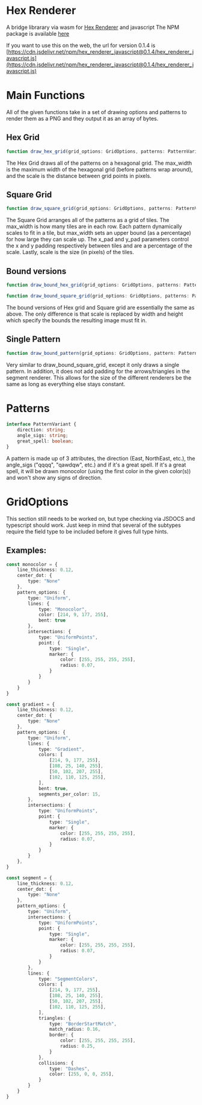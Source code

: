 # Hex Renderer
A bridge librarary via wasm for [Hex Renderer](https://github.com/JohnDog3112/Hex-Renderer) and javascript
The NPM package is available [here](https://www.npmjs.com/package/hex_renderer_javascript)

If you want to use this on the web, the url for version 0.1.4 is [https://cdn.jsdelivr.net/npm/hex_renderer_javascript@0.1.4/hex_renderer_javascript.js](https://cdn.jsdelivr.net/npm/hex_renderer_javascript@0.1.4/hex_renderer_javascript.js)

# Main Functions

All of the given functions take in a set of drawing options and patterns to render them as a PNG and they output it as an array of bytes.

## Hex Grid
```ts
function draw_hex_grid(grid_options: GridOptions, patterns: PatternVariantArray, max_width: number, scale: number): Uint8Array;
```
The Hex Grid draws all of the patterns on a hexagonal grid. The max_width is the maximum width of the hexagonal grid (before patterns wrap around), and the scale is the distance between grid points in pixels.

## Square Grid
```ts
function draw_square_grid(grid_options: GridOptions, patterns: PatternVariantArray, max_width: number, max_scale: number, x_pad: number, y_pad: number, scale: number): Uint8Array;
```
The Square Grid arranges all of the patterns as a grid of tiles. The max_width is how many tiles are in each row. Each pattern dynamically scales to fit in a tile, but max_width sets an upper bound (as a percentage) for how large they can scale up. The x_pad and y_pad parameters control the x and y padding respectively between tiles and are a percentage of the scale. Lastly, scale is the size (in pixels) of the tiles.

## Bound versions
```ts
function draw_bound_hex_grid(grid_options: GridOptions, patterns: PatternVariantArray, max_width: number, width: number, height: number): Uint8Array;

function draw_bound_square_grid(grid_options: GridOptions, patterns: PatternVariantArray, max_width: number, max_scale: number, x_pad: number, y_pad: number, width: number, height: number): Uint8Array;

```
The bound versions of Hex grid and Square grid are essentially the same as above. The only difference is that scale is replaced by width and height which specify the bounds the resulting image must fit in.

## Single Pattern
```ts
function draw_bound_pattern(grid_options: GridOptions, pattern: PatternVariant, max_scale: number, width: number, height: number): Uint8Array;
```
Very similar to draw_bound_square_grid, except it only draws a single pattern. In addition, it does not add padding for the arrows/triangles in the segment renderer. This allows for the size of the different renderers be the same as long as everything else stays constant.

# Patterns
```ts
interface PatternVariant {
    direction: string;
    angle_sigs: string;
    great_spell: boolean;
}
```
A pattern is made up of 3 attributes, the direction (East, NorthEast, etc.), the angle_sigs ("qqqq", "qawdqw", etc.) and if it's a great spell. If it's a great spell, it will be drawn monocolor (using the first color in the given color(s)) and won't show any signs of direction.

# GridOptions
This section still needs to be worked on, but type checking via JSDOCS and typescript should work. Just keep in mind that several of the subtypes require the field type to be included before it gives full type hints.

## Examples:
```ts
const monocolor = {
    line_thickness: 0.12,
    center_dot: {
        type: "None"
    },
    pattern_options: {
        type: "Uniform",
        lines: {
            type: "Monocolor",
            color: [214, 9, 177, 255],
            bent: true
        },
        intersections: {
            type: "UniformPoints",
            point: {
                type: "Single",
                marker: {
                    color: [255, 255, 255, 255],
                    radius: 0.07,
                }
            }
        }
    }
}
```

```ts
const gradient = {
    line_thickness: 0.12,
    center_dot: {
        type: "None"
    },
    pattern_options: {
        type: "Uniform",
        lines: {
            type: "Gradient",
            colors: [
                [214, 9, 177, 255],
                [108, 25, 140, 255],
                [50, 102, 207, 255],
                [102, 110, 125, 255],
            ],
            bent: true,
            segments_per_color: 15,
        },
        intersections: {
            type: "UniformPoints",
            point: {
                type: "Single",
                marker: {
                    color: [255, 255, 255, 255],
                    radius: 0.07,
                }
            }
        }
    },
}
```

```ts
const segment = {
    line_thickness: 0.12,
    center_dot: {
        type: "None"
    },
    pattern_options: {
        type: "Uniform",
        intersections: {
            type: "UniformPoints",
            point: {
                type: "Single",
                marker: {
                    color: [255, 255, 255, 255],
                    radius: 0.07,
                }
            }
        },
        lines: {
            type: "SegmentColors",
            colors: [
                [214, 9, 177, 255],
                [108, 25, 140, 255],
                [50, 102, 207, 255],
                [102, 110, 125, 255],
            ],
            triangles: {
                type: "BorderStartMatch",
                match_radius: 0.16,
                border: {
                    color: [255, 255, 255, 255],
                    radius: 0.25,
                }
            },
            collisions: {
                type: "Dashes",
                color: [255, 0, 0, 255],
            }
        }
    }
}
```